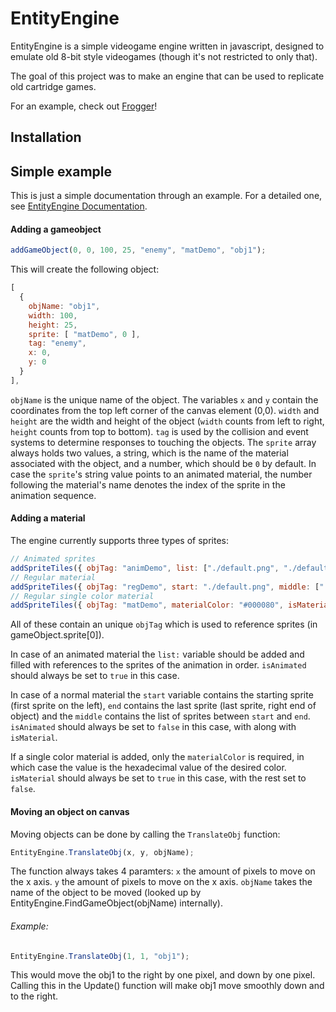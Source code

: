 # EntityEngine
EntityEngine is a simple videogame engine written in javascript, designed to emulate old 8-bit style videogames (though it's not restricted to only that).

The goal of this project was to make an engine that can be used to replicate old cartridge games.

For an example, check out [Frogger](https://www.google.com "Frogger made in EntityEngine")!

## Installation

## Simple example

This is just a simple documentation through an example. For a detailed one, see [EntityEngine Documentation](https://asd).

#### Adding a gameobject
```javascript
addGameObject(0, 0, 100, 25, "enemy", "matDemo", "obj1");
```
This will create the following object:
```javascript
[
  {
    objName: "obj1",
    width: 100,
    height: 25,
    sprite: [ "matDemo", 0 ],
    tag: "enemy",
    x: 0,
    y: 0
  }
],
```

`objName` is the unique name of the object.
The variables `x` and `y` contain the coordinates from the top left corner of the canvas element (0,0).
`width` and `height` are the width and height of the object (`width` counts from left to right, `height` counts from top to bottom).
`tag` is used by the collision and event systems to determine responses to touching the objects.
The `sprite` array always holds two values, a string, which is the name of the material associated with the object, and a number, which should be `0` by default.
In case the `sprite`'s string value points to an animated material, the number following the material's name denotes the index of the sprite in the animation sequence.

#### Adding a material

The engine currently supports three types of sprites:

```javascript
// Animated sprites
addSpriteTiles({ objTag: "animDemo", list: ["./default.png", "./default.png", "./default.png", "./default.png"], isMaterial: false, isAnimated: true});
// Regular material
addSpriteTiles({ objTag: "regDemo", start: "./default.png", middle: ["./default.png"], end: "./default.png", isMaterial: false, isAnimated: false});
// Regular single color material
addSpriteTiles({ objTag: "matDemo", materialColor: "#000080", isMaterial: true, isAnimated: false});
```

All of these contain an unique `objTag` which is used to reference sprites (in gameObject.sprite[0]).

In case of an animated material the `list:` variable should be added and filled with references to the sprites of the animation in order.
`isAnimated` should always be set to `true` in this case.

In case of a normal material the `start` variable contains the starting sprite (first sprite on the left), `end` contains the last sprite (last sprite, right end of object) and the `middle` contains the list of sprites between `start` and `end`.
`isAnimated` should always be set to `false` in this case, with along with `isMaterial`.

If a single color material is added, only the `materialColor` is required, in which case the value is the hexadecimal value of the desired color.
`isMaterial` should always be set to `true` in this case, with the rest set to `false`.

#### Moving an object on canvas

Moving objects can be done by calling the `TranslateObj` function:

```javascript
EntityEngine.TranslateObj(x, y, objName);
```

The function always takes 4 paramters:
`x` the amount of pixels to move on the x axis.
`y` the amount of pixels to move on the x axis.
`objName` takes the name of the object to be moved (looked up by EntityEngine.FindGameObject(objName) internally).

###### Example:
```javascript
EntityEngine.TranslateObj(1, 1, "obj1");
```

This would move the obj1 to the right by one pixel, and down by one pixel.
Calling this in the Update() function will make obj1 move smoothly down and to the right.